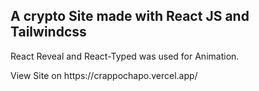 ## A crypto Site made with React JS and Tailwindcss 
<p>React Reveal and React-Typed was used for Animation.</p> 
View Site on https://crappochapo.vercel.app/
